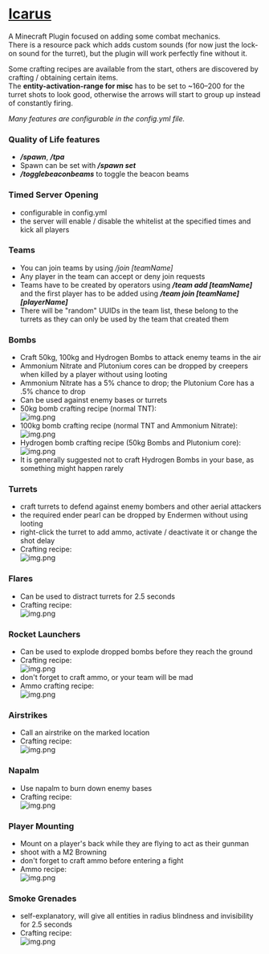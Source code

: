 # [Icarus](https://github.com/kehessen/Icarus/releases/latest)

A Minecraft Plugin focused on adding some combat mechanics.\
There is a resource pack which adds custom sounds (for now just the lock-on sound for the turret), but the plugin will
work perfectly fine without it.

Some crafting recipes are available from the start, others are discovered by crafting / obtaining certain items.
\
The **entity-activation-range for misc** has to be set to ~160–200 for the turret shots to look good, otherwise the
arrows will start to group up instead of constantly firing.

_Many features are configurable in the config.yml file._

### Quality of Life features

- _**/spawn**_, _**/tpa**_
- Spawn can be set with **_/spawn set_**
- _**/togglebeaconbeams**_ to toggle the beacon beams

### Timed Server Opening

- configurable in config.yml
- the server will enable / disable the whitelist at the specified times and kick all players

### Teams

- You can join teams by using _/join [teamName]_
- Any player in the team can accept or deny join requests
- Teams have to be created by operators using _**/team add [teamName]**_ and the first player has to be added using _**/team
  join [teamName] [playerName]**_
- There will be "random" UUIDs in the team list, these belong to the turrets as they can only be used by the team that
  created them

### Bombs

- Craft 50kg, 100kg and Hydrogen Bombs to attack enemy teams in the air
- Ammonium Nitrate and Plutonium cores can be dropped by creepers when killed by a player without using looting
- Ammonium Nitrate has a 5% chance to drop; the Plutonium Core has a .5% chance to drop
- Can be used against enemy bases or turrets
- 50kg bomb crafting recipe (normal TNT): \
  ![img.png](Images/SmallBombRecipe.png)
- 100kg bomb crafting recipe (normal TNT and Ammonium Nitrate): \
  ![img.png](Images/MediumBombRecipe.png)
- Hydrogen bomb crafting recipe (50kg Bombs and Plutonium core): \
  ![img.png](Images/HydrogenBombRecipe.png)
- It is generally suggested not to craft Hydrogen Bombs in your base, as something might happen rarely

### Turrets

- craft turrets to defend against enemy bombers and other aerial attackers
- the required ender pearl can be dropped by Endermen without using looting
- right-click the turret to add ammo, activate / deactivate it or change the shot delay
- Crafting recipe: \
  ![img.png](Images/TurretRecipe.png)

### Flares

- Can be used to distract turrets for 2.5 seconds
- Crafting recipe: \
  ![img.png](Images/FlareRecipe.png)

### Rocket Launchers

- Can be used to explode dropped bombs before they reach the ground
- Crafting recipe:\
  ![img.png](Images/RocketLauncherRecipe.png)
- don't forget to craft ammo, or your team will be mad
- Ammo crafting recipe: \
  ![img.png](Images/RocketLauncherAmmoRecipe.png)

### Airstrikes

- Call an airstrike on the marked location
- Crafting recipe: \
![img.png](Images/AirstrikeRecipe.png)

### Napalm

- Use napalm to burn down enemy bases
- Crafting recipe: \
![img.png](Images/NapalmRecipe.png)

### Player Mounting

- Mount on a player's back while they are flying to act as their gunman
- shoot with a M2 Browning
- don't forget to craft ammo before entering a fight
- Ammo recipe:   
  ![img.png](Images/BrowningAmmoRecipe.png)

### Smoke Grenades

- self-explanatory, will give all entities in radius blindness and invisibility for 2.5 seconds
- Crafting recipe: \
  ![img.png](Images/SmokeGrenadeRecipe.png)